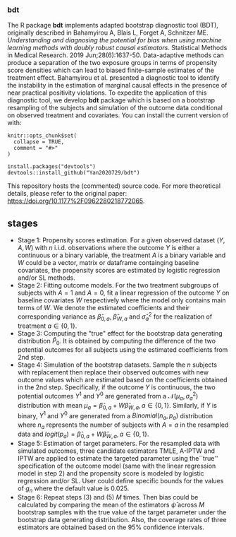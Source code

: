 ### bdt
The R package **bdt** implements adapted bootstrap diagnostic tool (BDT), originally described in Bahamyirou A, Blais L, Forget A, Schnitzer ME. *Understanding and diagnosing the potential for bias when using machine learning methods with doubly robust causal estimators*. Statistical Methods in Medical Research. 2019 Jun;28(6):1637-50. Data-adaptive methods can produce a separation of the two exposure groups in terms of propensity score densities which can lead to biased finite-sample estimates of the treatment effect. Bahamyirou et al. presented a diagnostic tool to identify the instability in the estimation of marginal causal effects in the presence of near practical positivity violations.  To expedite the application of this diagnostic tool, we develop **bdt** package which is based on a bootstrap resampling of the subjects and simulation of the outcome data conditional on observed treatment and covariates.  You can install the current version of with: 

```{r setup, include = FALSE}
knitr::opts_chunk$set(
  collapse = TRUE,
  comment = "#>"
)
```
```{r, eval=FALSE}
install.packages("devtools")
devtools::install_github("Yan2020729/bdt")
```

This repository hosts the (commented) source code. For more theoretical details, please refer to the original paper: https://doi.org/10.1177%2F0962280218772065.

## stages
- Stage 1: Propensity scores estimation. For a given observed dataset $(Y, A, W)$ with $n$ i.i.d. observations where the outcome $Y$ is either a continuous or a binary variable, the treatment $A$ is a binary variable and $W$ could be a vector, matrix or dataframe containging baseline covariates, the propensity scores are estimated by logistic regression and/or SL methods. 
- Stage 2: Fitting outcome models. For the two treatment subgroups of subjects with $A=1$ and $A=0$, fit a linear regression of the outcome $Y$ on baseline covariates $W$ respectively where the model only contains main terms of $W$. We denote the estimated coefficients and their corresponding variance as $\hat{\beta}_{0,a}$, $\hat{\beta}_{W,a}$ and $\hat{\sigma}^2_a$ for the realization of treatment $a\in\{0,1\}$.
- Stage 3: Computing the "true" effect for the bootstrap data generating distribution $\hat{P}_0$. It is obtained by computing the difference of the two potential outcomes for all subjects using the estimated coefficients from 2nd step.
- Stage 4: Simulation of the bootstrap datasets. Sample the $n$ subjects with replacement then replace their observed outcomes with new outcome values which are estimated based on the coefficients obtained in the 2nd step. Specifically, if the outcome $Y$ is continuous,  the two potential outcomes $Y^1$ and $Y^0$ are generated from a $\mathcal{N}(\mu_a, \sigma^2_a)$ distribution with mean $\mu_a=\hat{\beta}_{0,a}+W\hat{\beta}_{W,a}, a\in\{0,1\}$. Similarly, if $Y$ is binary, $Y^1$ and $Y^0$ are generated from a $Binomial(n_a, p_a)$ distribution where $n_a$ represents the number of subjects with $A=a$ in the resampled data and $logit(p_a)=\hat{\beta}_{0,a}+W\hat{\beta}_{W,a}, a\in\{0,1\}$. 
- Stage 5: Estimation of target parameters. For the resampled data with simulated outcomes, three candidate estimators TMLE, A-IPTW and IPTW are applied to estimate the targeted parameter using the``true'' specification of the outcome model (same with the linear regression model in step 2) and the propensity score is modeled by logistic regression and/or SL. User could define specific bounds for the values of $g_n$ where the default value is 0.025. 
- Stage 6: Repeat steps (3) and (5) $M$ times. Then bias could be calculated by comparing the mean of the estimators $\hat{\psi}$ across $M$ bootstrap samples with the true value of the target parameter under the bootstrap data generating distribution. Also, the coverage rates of three estimators are obtained based on the $95\%$ confidence intervals.



